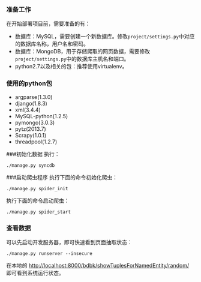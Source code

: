 ### 准备工作
在开始部署项目前，需要准备的有：

- 数据库：MySQL，需要创建一个新数据库。修改`project/settings.py`中对应的数据库名称，用户名和密码。
- 数据库：MongoDB，用于存储爬取的网页数据，需要修改`project/settings.py`中的数据库主机名和端口。
- python2.7以及相关的包：推荐使用virtualenv。

### 使用的python包
- argparse(1.3.0)
- django(1.8.3)
- xml(3.4.4)
- MySQL-python(1.2.5)
- pymongo(3.0.3)
- pytz(2013.7)
- Scrapy(1.0.1)
- threadpool(1.2.7)


###初始化数据
执行：

```./manage.py syncdb```



###启动爬虫程序
执行下面的命令初始化爬虫：

```./manage.py spider_init```

执行下面的命令启动爬虫：

```./manage.py spider_start```

### 查看数据
可以先启动开发服务器，即可快速看到页面抽取状态：

```./manage.py runserver --insecure```

在本地的 <http://localhost:8000/bdbk/showTuplesForNamedEntity/random/> 即可看到系统运行状态。